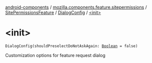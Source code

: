 [android-components](../../../index.md) / [mozilla.components.feature.sitepermissions](../../index.md) / [SitePermissionsFeature](../index.md) / [DialogConfig](index.md) / [&lt;init&gt;](./-init-.md)

# &lt;init&gt;

`DialogConfig(shouldPreselectDoNotAskAgain: `[`Boolean`](https://kotlinlang.org/api/latest/jvm/stdlib/kotlin/-boolean/index.html)` = false)`

Customization options for feature request dialog

